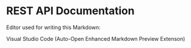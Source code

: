 # REST API Documentation








Editor used for writing this Markdown:

Visual Studio Code (Auto-Open Enhanced Markdown Preview Extenson)

